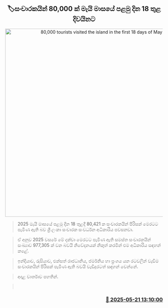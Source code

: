 <p align='center'><b><h2 align='center' title='80,000 tourists visited the island in the first 18 days of May'>🏷සංචාරකයින් 80,000 ක් මැයි මාසයේ පළමු දින 18 තුළ දිවයිනට</h2></b></p>
<p align='center'><img src='https://helakuru.sgp1.cdn.digitaloceanspaces.com/esana/images/lib/tourists-airport.jpg' width='600' alt='80,000 tourists visited the island in the first 18 days of May'></p>

> 2025 මැයි මාසයේ පළමු දින 18 තුළදී 80,421 ක සංචාරකයින් පිරිසක් මෙරටට පැමිණ ඇති බව ශ්‍රී ලංකා සංචාරක සංවර්ධන අධිකාරිය පවසනවා.

> ඒ අනුව 2025 වසරේ මේ දක්වා මෙරටට පැමිණ ඇති සමස්ත සංචාරකයින් සංඛ්‍යාව 977,305 ක් වන බවයි නිවේදනයක් නිකුත් කරමින් එම අධිකාරිය සඳහන් කළේ.

> ඉන්දියාව, රුසියාව, එක්සත් රාජධානිය, ජර්මනිය හා ප්‍රංශය යන රටවලින් වැඩිම සංචාරකයින් පිරිසක් පැමිණ ඇති බවයි වැඩිදුරටත් සඳහන් වෙන්නේ.

> අදාළ වාර්තාව පහතින්.

>  



<h3 align='right'><a href='https://www.helakuru.lk/esana/p/110295/'>📅 2025-05-21 13:10:00</a></h3>
